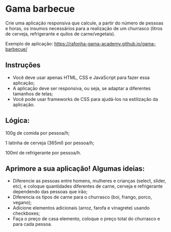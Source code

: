 # Gama barbecue
Crie uma aplicação responsiva que calcule, a partir do número de pessoas e horas, os insumos necessários para a realização de um churrasco (litros de cerveja, refrigerante e quilos de carne/vegetais). 

Exemplo de aplicação: https://rafonha-gama-academy.github.io/gama-barbecue/

## Instruções
- Você deve usar apenas HTML, CSS e JavaScript para fazer essa aplicação;
- A aplicação deve ser responsiva, ou seja, se adaptar a diferentes tamanhos de telas;
- Você pode usar frameworks de CSS para ajudá-los na estilização da aplicação.

## Lógica:
100g de comida por pessoa/h;

1 latinha de cerveja (365ml) por pessoa/h;

100ml de refrigerante por pessoa/h.


## Aprimore a sua aplicação! Algumas ideias:
- Diferencie as pessoas entre homens, mulheres e crianças (select, slider, etc), e coloque quantidades diferentes de carne, cerveja e refrigerante dependendo das pessoas que irão;
- Diferencia os tipos de carne para o churrasco (boi, frango, porco, vegano);
- Adicione elementos adicionais (arroz, farofa e vinagrete) usando checkboxes;
- Faça o preço de casa elemento, coloque o preço total do churrasco e para cada pessoa.
